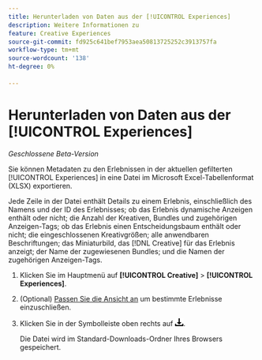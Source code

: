 ```yaml
---
title: Herunterladen von Daten aus der [!UICONTROL Experiences]
description: Weitere Informationen zu
feature: Creative Experiences
source-git-commit: fd925c641bef7953aea50813725252c3913757fa
workflow-type: tm+mt
source-wordcount: '138'
ht-degree: 0%

---
```


# Herunterladen von Daten aus der [!UICONTROL Experiences]

*Geschlossene Beta-Version*

Sie können Metadaten zu den Erlebnissen in der aktuellen gefilterten [!UICONTROL Experiences] in eine Datei im Microsoft Excel-Tabellenformat (XLSX) exportieren.

Jede Zeile in der Datei enthält Details zu einem Erlebnis, einschließlich des Namens und der ID des Erlebnisses; ob das Erlebnis dynamische Anzeigen enthält oder nicht; die Anzahl der Kreativen, Bundles und zugehörigen Anzeigen-Tags; ob das Erlebnis einen Entscheidungsbaum enthält oder nicht; die eingeschlossenen Kreativgrößen; alle anwendbaren Beschriftungen; das Miniaturbild, das [!DNL Creative] für das Erlebnis anzeigt; der Name der zugewiesenen Bundles; und die Namen der zugehörigen Anzeigen-Tags.

1. Klicken Sie im Hauptmenü auf **[!UICONTROL Creative]** > **[!UICONTROL Experiences]**.

1. (Optional) [Passen Sie die Ansicht an](/help/creative/introduction/customize-data-views.md) um bestimmte Erlebnisse einzuschließen.

1. Klicken Sie in der Symbolleiste oben rechts auf ![Herunterladen](/help/creative/assets/download.png "Herunterladen").

   Die Datei wird im Standard-Downloads-Ordner Ihres Browsers gespeichert.
